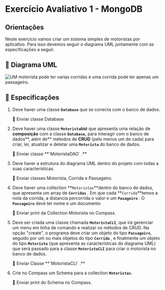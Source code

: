 # Exercício Avaliativo 1 - MongoDB

## Orientações

Neste exercício vamos criar um sistema simples de motoristas por aplicativo. Para isso devemos seguir o diagrama UML  juntamente com as especificações a seguir.

## 📏 Diagrama UML

![UM motorista pode ter varias corridas e uma corrida pode ter apenas um passageiro.](attachment:00e66163-268c-48f8-a5b3-395c1b8bab5e:Untitled.png)


## 🧾 Especificações

1. Deve haver uma classe **`Database`** que se conecta com o banco de dados. 
    
    <aside>
    📎 Enviar classe Database
    
    </aside>
    
2. Deve haver uma classe **`MotoristaDAO`** que apresenta uma relação de **composição** com a classe **`Database`,** para interagir com o banco de dados**, além de** métodos de **CRUD** (pelo menos um de cada) para criar, ler, atualizar e deletar uma **`Motorista`** do banco de dados.
    
    <aside>
    📎 Enviar classe **`MotoristaDAO` .**
    
    </aside>
    
3. Deve haver a estrutura do diagrama UML dentro do projeto com todas a suas características.
    
    <aside>
    📎 Enviar classes Motorista, Corrida e Passageiro.
    
    </aside>
    
4. Deve haver uma collection **`Motoristas`**dentro do banco de dados, que apresenta um array de **`Corridas`** . Em que cada **`Corrida`**temos a nota da corrida, a distancia percorrida o valor e um **`Pasageiro`** . O **`Passageiro`** deve ter nome e um documento
    
    <aside>
    📎 Enviar print da Collection Motorista no Compass.
    
    </aside>
    
5. Deve ser criada uma classe chamada **`MotoristaCLI`**, que irá gerenciar um menu em linha de comando e realizar os métodos de CRUD. Na opção "create", o programa deve criar um objeto do tipo **`Passageiro`**, seguido por um ou mais objetos do tipo **`Corrida`** , e finalmente um objeto do tipo **`Motorista`** (que apresenta as características do diagrama UML) que será passado para a classe **`MotoristaCLI`** para criar o motorista no banco de dados.
    
    <aside>
    📎 Enviar Classe **`MotoristaCLI` .**
    
    </aside>
    
6. Crie no Compass um Schema para a collection **`Motoristas`**.
    
    <aside>
    📎 Enviar print do Schema no Compass.
    
    </aside>